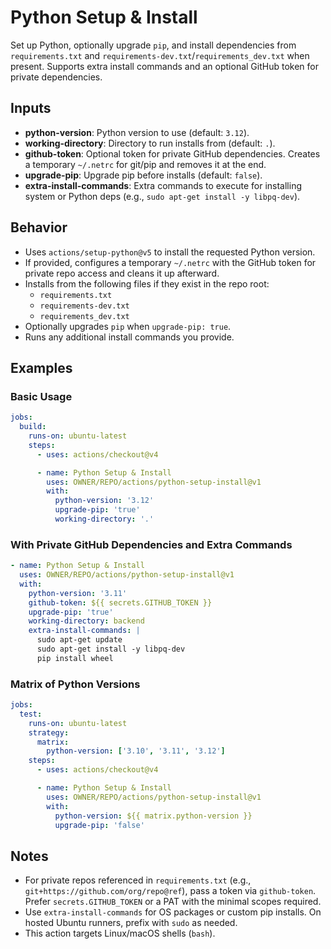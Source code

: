 # Python Setup & Install

Set up Python, optionally upgrade `pip`, and install dependencies from `requirements.txt` and `requirements-dev.txt`/`requirements_dev.txt` when present. Supports extra install commands and an optional GitHub token for private dependencies.

## Inputs

- **python-version**: Python version to use (default: `3.12`).
- **working-directory**: Directory to run installs from (default: `.`).
- **github-token**: Optional token for private GitHub dependencies. Creates a temporary `~/.netrc` for git/pip and removes it at the end.
- **upgrade-pip**: Upgrade pip before installs (default: `false`).
- **extra-install-commands**: Extra commands to execute for installing system or Python deps (e.g., `sudo apt-get install -y libpq-dev`).

## Behavior

- Uses `actions/setup-python@v5` to install the requested Python version.
- If provided, configures a temporary `~/.netrc` with the GitHub token for private repo access and cleans it up afterward.
- Installs from the following files if they exist in the repo root:
  - `requirements.txt`
  - `requirements-dev.txt`
  - `requirements_dev.txt`
- Optionally upgrades `pip` when `upgrade-pip: true`.
- Runs any additional install commands you provide.

## Examples

### Basic Usage

```yaml
jobs:
  build:
    runs-on: ubuntu-latest
    steps:
      - uses: actions/checkout@v4

      - name: Python Setup & Install
        uses: OWNER/REPO/actions/python-setup-install@v1
        with:
          python-version: '3.12'
          upgrade-pip: 'true'
          working-directory: '.'
```

### With Private GitHub Dependencies and Extra Commands

```yaml
- name: Python Setup & Install
  uses: OWNER/REPO/actions/python-setup-install@v1
  with:
    python-version: '3.11'
    github-token: ${{ secrets.GITHUB_TOKEN }}
    upgrade-pip: 'true'
    working-directory: backend
    extra-install-commands: |
      sudo apt-get update
      sudo apt-get install -y libpq-dev
      pip install wheel
```

### Matrix of Python Versions

```yaml
jobs:
  test:
    runs-on: ubuntu-latest
    strategy:
      matrix:
        python-version: ['3.10', '3.11', '3.12']
    steps:
      - uses: actions/checkout@v4

      - name: Python Setup & Install
        uses: OWNER/REPO/actions/python-setup-install@v1
        with:
          python-version: ${{ matrix.python-version }}
          upgrade-pip: 'false'
```

## Notes

- For private repos referenced in `requirements.txt` (e.g., `git+https://github.com/org/repo@ref`), pass a token via `github-token`. Prefer `secrets.GITHUB_TOKEN` or a PAT with the minimal scopes required.
- Use `extra-install-commands` for OS packages or custom pip installs. On hosted Ubuntu runners, prefix with `sudo` as needed.
- This action targets Linux/macOS shells (`bash`).
